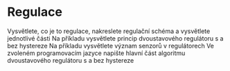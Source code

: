 # Regulace

Vysvětlete, co je to regulace, nakreslete regulační schéma a vysvětlete jednotlivé části
Na příkladu vysvětlete princip dvoustavového regulátoru s a bez hystereze
Na příkladu vysvětlete význam senzorů v regulátorech
Ve zvoleném programovacím jazyce napište hlavní část algoritmu dvoustavového regulátoru s a bez hystereze